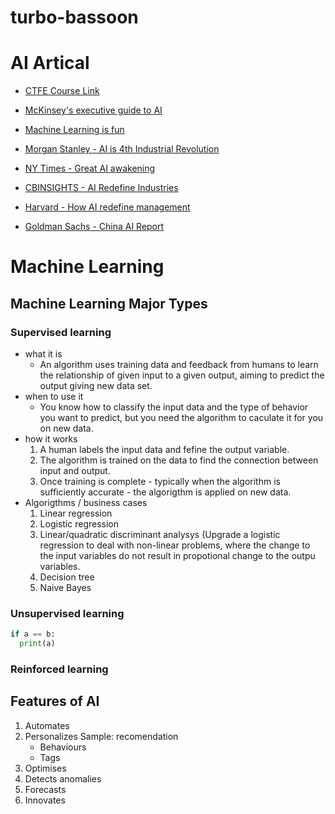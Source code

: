 # turbo-bassoon

# AI Artical

* [CTFE Course Link](https://my.cfte.education/courses/take/ai-in-finance-ocbc/disqus/4525866-1-1-readings)

* [McKinsey's executive guide to AI](https://www.mckinsey.com/business-functions/mckinsey-analytics/our-insights/an-executives-guide-to-ai)

* [Machine Learning is fun](https://medium.com/@ageitgey/machine-learning-is-fun-80ea3ec3c471)

* [Morgan Stanley - AI is 4th Industrial Revolution](https://pwm.morganstanley.com/therichmangroup/mediahandler/media/135091/Alpha%20Currents%20_%20AI%20and%20the%20Fourth%20Industrial%20Revolution.pdf)

* [NY Times - Great AI awakening](https://www.nytimes.com/2016/12/14/magazine/the-great-ai-awakening.html#permid=20846801)

* [CBINSIGHTS - AI Redefine Industries](https://www.cbinsights.com/research/artificial-intelligence-top-startups/)

* [Harvard - How AI redefine management](https://hbr.org/2016/11/how-artificial-intelligence-will-redefine-management)

* [Goldman Sachs - China AI Report](http://disq.us/url?url=http%3A%2F%2Fwww.qthmedia.com%2Fcommon%2Fresources%3Fid%3D188834a0892b4648b6ececbf8ca74df6%3ABIKnqi29WH9kS7R6szl4mhtUWg4&cuid=5293991)

# Machine Learning
## Machine Learning Major Types
### Supervised learning
* what it is
   * An algorithm uses training data and feedback from humans to learn the relationship of given input to a given output, aiming to predict the output giving new data set. 
* when to use it
   * You know how to classify the input data and the type of behavior you want to predict, but you need the algorithm to caculate it for you on new data. 
* how it works
  1. A human labels the input data and fefine the output variable. 
  1. The algorithm is  trained on the data to find the connection between input and output.
  1. Once training is complete - typically when the algorithm is sufficiently accurate - the algorigthm is applied on new data. 
* Algorigthms / business cases
  1. Linear regression
  1. Logistic regression
  1. Linear/quadratic discriminant analysys (Upgrade a logistic regression to deal with non-linear problems, where the change to the input variables do not result in propotional change to the outpu variables.  
  1. Decision tree
  1. Naive Bayes
### Unsupervised learning
```Python
if a == b: 
  print(a)
```

### Reinforced learning

## Features of AI
1. Automates
1. Personalizes
  Sample: recomendation
   * Behaviours 
   * Tags
1. Optimises
1. Detects anomalies
1. Forecasts
1. Innovates
